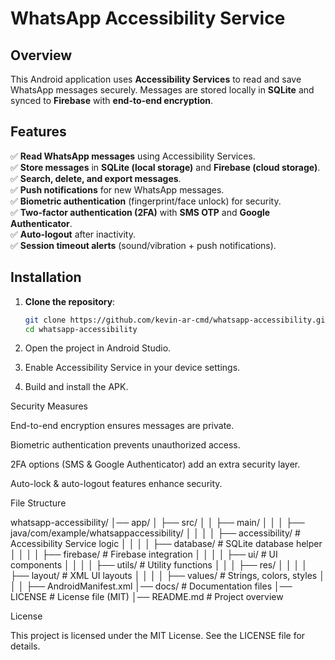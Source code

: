
# **WhatsApp Accessibility Service**  

## **Overview**  
This Android application uses **Accessibility Services** to read and save WhatsApp messages securely. Messages are stored locally in **SQLite** and synced to **Firebase** with **end-to-end encryption**.  

## **Features**  
✅ **Read WhatsApp messages** using Accessibility Services.  
✅ **Store messages** in **SQLite (local storage)** and **Firebase (cloud storage)**.  
✅ **Search, delete, and export messages**.  
✅ **Push notifications** for new WhatsApp messages.  
✅ **Biometric authentication** (fingerprint/face unlock) for security.  
✅ **Two-factor authentication (2FA)** with **SMS OTP** and **Google Authenticator**.  
✅ **Auto-logout** after inactivity.  
✅ **Session timeout alerts** (sound/vibration + push notifications).  

## **Installation**  
1. **Clone the repository**:  
   ```bash
   git clone https://github.com/kevin-ar-cmd/whatsapp-accessibility.git
   cd whatsapp-accessibility

2. Open the project in Android Studio.


3. Enable Accessibility Service in your device settings.


4. Build and install the APK.



Security Measures

End-to-end encryption ensures messages are private.

Biometric authentication prevents unauthorized access.

2FA options (SMS & Google Authenticator) add an extra security layer.

Auto-lock & auto-logout features enhance security.


File Structure

whatsapp-accessibility/
│── app/
│   ├── src/
│   │   ├── main/
│   │   │   ├── java/com/example/whatsappaccessibility/
│   │   │   │   ├── accessibility/   # Accessibility Service logic
│   │   │   │   ├── database/        # SQLite database helper
│   │   │   │   ├── firebase/        # Firebase integration
│   │   │   │   ├── ui/              # UI components
│   │   │   │   ├── utils/           # Utility functions
│   │   │   ├── res/
│   │   │   │   ├── layout/          # XML UI layouts
│   │   │   │   ├── values/          # Strings, colors, styles
│   │   │   ├── AndroidManifest.xml
│── docs/                            # Documentation files
│── LICENSE                          # License file (MIT)
│── README.md                        # Project overview

License

This project is licensed under the MIT License. See the LICENSE file for details.
